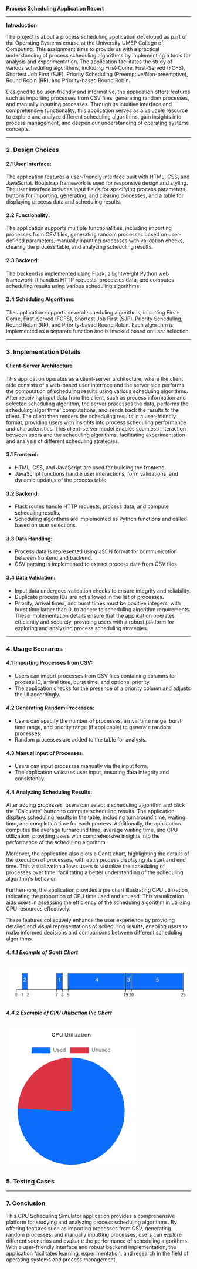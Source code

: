 **Process Scheduling Application Report**

---

**Introduction**

The project is about a process scheduling application developed as part of the Operating Systems course at the University UM6P College of Computing. This assignment aims to provide us with a practical understanding of process scheduling algorithms by implementing a tools for analysis and experimentation. The application facilitates the study of various scheduling algorithms, including First-Come, First-Served (FCFS), Shortest Job First (SJF), Priority Scheduling (Preemptive/Non-preemptive), Round Robin (RR), and Priority-based Round Robin.

Designed to be user-friendly and informative, the application offers features such as importing processes from CSV files, generating random processes, and manually inputting processes. Through its intuitive interface and comprehensive functionality, this application serves as a valuable resource to explore and analyze different scheduling algorithms, gain insights into process management, and deepen our understanding of operating systems concepts.

---

### 2. Design Choices

#### 2.1 User Interface:
The application features a user-friendly interface built with HTML, CSS, and JavaScript. Bootstrap framework is used for responsive design and styling. The user interface includes input fields for specifying process parameters, buttons for importing, generating, and clearing processes, and a table for displaying process data and scheduling results.

#### 2.2 Functionality:
The application supports multiple functionalities, including importing processes from CSV files, generating random processes based on user-defined parameters, manually inputting processes with validation checks, clearing the process table, and analyzing scheduling results.

#### 2.3 Backend:
The backend is implemented using Flask, a lightweight Python web framework. It handles HTTP requests, processes data, and computes scheduling results using various scheduling algorithms.

#### 2.4 Scheduling Algorithms:
The application supports several scheduling algorithms, including First-Come, First-Served (FCFS), Shortest Job First (SJF), Priority Scheduling, Round Robin (RR), and Priority-based Round Robin. Each algorithm is implemented as a separate function and is invoked based on user selection.

---

### 3. Implementation Details

#### Client-Server Architecture ####

This application operates as a client-server architecture, where the client side consists of a web-based user interface and the server side performs the computation of scheduling results using various scheduling algorithms. After receiving input data from the client, such as process information and selected scheduling algorithm, the server processes the data, performs the scheduling algorithms' computations, and sends back the results to the client. The client then renders the scheduling results in a user-friendly format, providing users with insights into process scheduling performance and characteristics. This client-server model enables seamless interaction between users and the scheduling algorithms, facilitating experimentation and analysis of different scheduling strategies.

#### 3.1 Frontend:
- HTML, CSS, and JavaScript are used for building the frontend.
- JavaScript functions handle user interactions, form validations, and dynamic updates of the process table.

#### 3.2 Backend:
- Flask routes handle HTTP requests, process data, and compute scheduling results.
- Scheduling algorithms are implemented as Python functions and called based on user selections.

#### 3.3 Data Handling:
- Process data is represented using JSON format for communication between frontend and backend.
- CSV parsing is implemented to extract process data from CSV files.

#### 3.4 Data Validation:
- Input data undergoes validation checks to ensure integrity and reliability.
- Duplicate process IDs are not allowed in the list of processes.
- Priority, arrival times, and burst times must be positive integers, with burst time larger than 0, to adhere to scheduling algorithm requirements.
These implementation details ensure that the application operates efficiently and securely, providing users with a robust platform for exploring and analyzing process scheduling strategies.
---

### 4. Usage Scenarios

#### 4.1 Importing Processes from CSV:
- Users can import processes from CSV files containing columns for process ID, arrival time, burst time, and optional priority.
- The application checks for the presence of a priority column and adjusts the UI accordingly.

#### 4.2 Generating Random Processes:
- Users can specify the number of processes, arrival time range, burst time range, and priority range (if applicable) to generate random processes.
- Random processes are added to the table for analysis.

#### 4.3 Manual Input of Processes:
- Users can input processes manually via the input form.
- The application validates user input, ensuring data integrity and consistency.

#### 4.4 Analyzing Scheduling Results:
After adding processes, users can select a scheduling algorithm and click the "Calculate" button to compute scheduling results. The application displays scheduling results in the table, including turnaround time, waiting time, and completion time for each process. Additionally, the application computes the average turnaround time, average waiting time, and CPU utilization, providing users with comprehensive insights into the performance of the scheduling algorithm.

Moreover, the application also plots a Gantt chart, highlighting the details of the execution of processes, with each process displaying its start and end time. This visualization allows users to visualize the scheduling of processes over time, facilitating a better understanding of the scheduling algorithm's behavior.

Furthermore, the application provides a pie chart illustrating CPU utilization, indicating the proportion of CPU time used and unused. This visualization aids users in assessing the efficiency of the scheduling algorithm in utilizing CPU resources effectively.

These features collectively enhance the user experience by providing detailed and visual representations of scheduling results, enabling users to make informed decisions and comparisons between different scheduling algorithms.
##### 4.4.1 Example of Gantt Chart
![Gantt Chart Example](https://github.com/AminIdr/CPU-Scheduler-Simulation/blob/main/images/gantt.png?raw=true)
##### 4.4.2 Example of CPU Utilization Pie Chart
![CPU Utilization](https://github.com/AminIdr/CPU-Scheduler-Simulation/blob/main/images/cpu-utilization.png?raw=true)
---

### 5. Testing Cases


---

### 7. Conclusion

This CPU Scheduling Simulator application provides a comprehensive platform for studying and analyzing process scheduling algorithms. By offering features such as importing processes from CSV, generating random processes, and manually inputting processes, users can explore different scenarios and evaluate the performance of scheduling algorithms. With a user-friendly interface and robust backend implementation, the application facilitates learning, experimentation, and research in the field of operating systems and process management.
